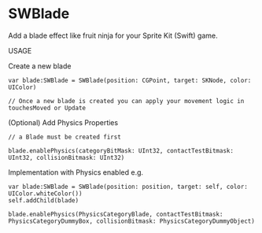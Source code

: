 SWBlade
=======

Add a blade effect like fruit ninja for your Sprite Kit (Swift) game.


USAGE

Create a new blade

    var blade:SWBlade = SWBlade(position: CGPoint, target: SKNode, color: UIColor)
    
    // Once a new blade is created you can apply your movement logic in touchesMoved or Update


(Optional) Add Physics Properties

    // a Blade must be created first 

    blade.enablePhysics(categoryBitMask: UInt32, contactTestBitmask: UInt32, collisionBitmask: UInt32)
                           
                           
Implementation with Physics enabled e.g. 

    var blade:SWBlade = SWBlade(position: position, target: self, color: UIColor.whiteColor())
    self.addChild(blade)
        
    blade.enablePhysics(PhysicsCategoryBlade, contactTestBitmask: PhysicsCategoryDummyBox, collisionBitmask: PhysicsCategoryDummyObject)
